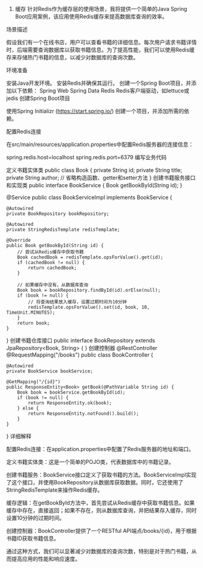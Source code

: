 


1. 缓存
   针对Redis作为缓存层的使用场景，我将提供一个简单的Java Spring Boot应用案例，该应用使用Redis缓存来提高数据库查询的效率。

场景描述

假设我们有一个在线书店，用户可以查看书籍的详细信息。每次用户请求书籍详情时，后端需要查询数据库以获取书籍信息。为了提高性能，我们可以使用Redis缓存来存储热门书籍的信息，以减少对数据库的查询次数。

环境准备

安装Java开发环境。
安装Redis并确保其运行。
创建一个Spring Boot项目，并添加以下依赖：
Spring Web
Spring Data Redis
Redis客户端驱动，如lettuce或jedis
创建Spring Boot项目

使用Spring Initializr (https://start.spring.io/) 创建一个项目，并添加所需的依赖。

配置Redis连接

在src/main/resources/application.properties中配置Redis服务器的连接信息：

spring.redis.host=localhost
spring.redis.port=6379
编写业务代码

定义书籍实体类
public class Book {
private String id;
private String title;
private String author;
// 省略构造函数、getter和setter方法
}
创建书籍服务接口和实现类
public interface BookService {
Book getBookById(String id);
}

@Service
public class BookServiceImpl implements BookService {

    @Autowired
    private BookRepository bookRepository;
    
    @Autowired
    private StringRedisTemplate redisTemplate;

    @Override
    public Book getBookById(String id) {
        // 尝试从Redis缓存中获取书籍
        Book cachedBook = redisTemplate.opsForValue().get(id);
        if (cachedBook != null) {
            return cachedBook;
        }
        
        // 如果缓存中没有，从数据库查询
        Book book = bookRepository.findById(id).orElse(null);
        if (book != null) {
            // 将查询结果放入缓存，设置过期时间为10分钟
            redisTemplate.opsForValue().set(id, book, 10, TimeUnit.MINUTES);
        }
        return book;
    }
}
创建书籍仓库接口
public interface BookRepository extends JpaRepository<Book, String> {
}
创建控制器
@RestController
@RequestMapping("/books")
public class BookController {

    @Autowired
    private BookService bookService;

    @GetMapping("/{id}")
    public ResponseEntity<Book> getBook(@PathVariable String id) {
        Book book = bookService.getBookById(id);
        if (book != null) {
            return ResponseEntity.ok(book);
        } else {
            return ResponseEntity.notFound().build();
        }
    }
}
详细解释

配置Redis连接：在application.properties中配置了Redis服务器的地址和端口。

定义书籍实体类：这是一个简单的POJO类，代表数据库中的书籍记录。

创建书籍服务：BookService接口定义了获取书籍的方法。BookServiceImpl实现了这个接口，并使用BookRepository从数据库获取数据。同时，它还使用了StringRedisTemplate来操作Redis缓存。

缓存逻辑：在getBookById方法中，首先尝试从Redis缓存中获取书籍信息。如果缓存中存在，直接返回；如果不存在，则从数据库查询，并把结果存入缓存，同时设置10分钟的过期时间。

创建控制器：BookController提供了一个RESTful API端点/books/{id}，用于根据书籍ID获取书籍信息。

通过这种方式，我们可以显著减少对数据库的查询次数，特别是对于热门书籍，从而提高应用的性能和响应速度。
